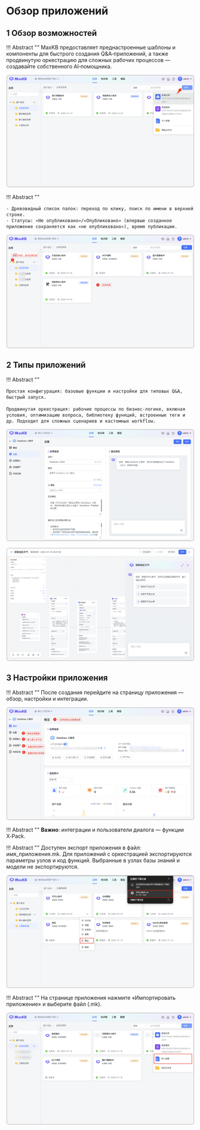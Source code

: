 
# Обзор приложений

## 1 Обзор возможностей

!!! Abstract ""
    MaxKB предоставляет преднастроенные шаблоны и компоненты для быстрого создания Q&A‑приложений, а также продвинутую оркестрацию для сложных рабочих процессов — создавайте собственного AI‑помощника.

![应用概览](../../img/app/create.png)

!!! Abstract ""
    
    - Древовидный список папок: переход по клику, поиск по имени в верхней строке.
    - Статусы: «Не опубликовано»/«Опубликовано» (впервые созданное приложение сохраняется как «не опубликовано»), время публикации.

    
    
![应用概览](../../img/app/applist1.png)


## 2 Типы приложений

!!! Abstract ""

    Простая конфигурация: базовые функции и настройки для типовых Q&A, быстрый запуск.

    Продвинутая оркестрация: рабочие процессы по бизнес‑логике, включая условия, оптимизацию вопроса, библиотеку функций, встроенные теги и др. Подходит для сложных сценариев и кастомных workflow.


![简单应用](../../img/app/simple_view.png)

![高级编排](../../img/app/advanced.png)


## 3 Настройки приложения

!!! Abstract ""
    После создания перейдите на страницу приложения — обзор, настройки и интеграции.

![应用概览](../../img/app/app_overview.png)


!!! Abstract ""
    **Важно**: интеграции и пользователи диалога — функции X‑Pack.


!!! Abstract ""
    Доступен экспорт приложения в файл: имя_приложения.mk.
    Для приложений с оркестрацией экспортируются параметры узлов и код функций. Выбранные в узлах базы знаний и модели не экспортируются.

![应用导出](<../../img/app/app_export.png>)

!!! Abstract ""
    На странице приложения нажмите «Импортировать приложение» и выберите файл (.mk).

![应用导入](<../../img/app/app_import.png>)